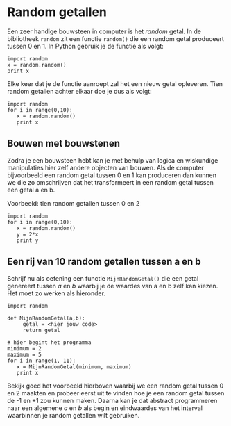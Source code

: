 # Random getallen

Een zeer handige bouwsteen in computer is het *random* getal. In de bibliotheek `random` zit een functie `random()` die een random getal produceert tussen 0 en 1. In Python gebruik je de functie als volgt:

    import random 
    x = random.random()
    print x

Elke keer dat je de functie aanroept zal het een nieuw getal opleveren. Tien random getallen achter elkaar doe je dus als volgt:

    import random 
    for i in range(0,10):
       x = random.random()
       print x

## Bouwen met bouwstenen

Zodra je een bouwsteen hebt kan je met behulp van logica en wiskundige manipulaties hier zelf andere objecten van bouwen. Als de computer bijvoorbeeld een random getal tussen 0 en 1 kan produceren dan kunnen we die zo omschrijven dat het transformeert in een random getal tussen een getal a en b.

Voorbeeld: tien random getallen tussen 0 en 2

    import random 
    for i in range(0,10):
       x = random.random()
       y = 2*x
       print y

## Een rij van 10 random getallen tussen a en b

Schrijf nu als oefening een functie `MijnRandomGetal()` die een getal genereert tussen *a* en *b* waarbij je de waardes van a en b zelf kan kiezen. Het moet zo werken als hieronder.

    import random 

    def MijnRandomGetal(a,b):
         getal = <hier jouw code>           
         return getal
     
    # hier begint het programma
    minimum = 2
	maximum = 5
    for i in range(1, 11):
       x = MijnRandomGetal(minimum, maximum)
       print x

Bekijk goed het voorbeeld hierboven waarbij we een random getal tussen 0 en 2 maakten en probeer eerst uit te vinden hoe je een random getal tussen de -1 en +1 zou kunnen maken. Daarna kan je dat abstract programmeren naar een algemene *a* en *b* als begin en eindwaardes van het interval waarbinnen je random getallen wilt gebruiken.
